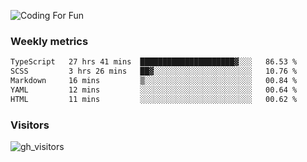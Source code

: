 ![Coding For Fun](https://glitch-art.vercel.app/api/simple?word=<Rise%20/>)

### Weekly metrics

<!--START_SECTION:waka-->

```txt
TypeScript   27 hrs 41 mins  █████████████████████▓░░░   86.53 %
SCSS         3 hrs 26 mins   ██▓░░░░░░░░░░░░░░░░░░░░░░   10.76 %
Markdown     16 mins         ▒░░░░░░░░░░░░░░░░░░░░░░░░   00.84 %
YAML         12 mins         ░░░░░░░░░░░░░░░░░░░░░░░░░   00.64 %
HTML         11 mins         ░░░░░░░░░░░░░░░░░░░░░░░░░   00.62 %
```

<!--END_SECTION:waka-->


### Visitors
![gh_visitors](https://profile-counter.glitch.me/okyiww/count.svg)